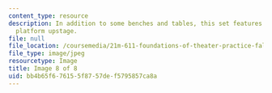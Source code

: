 ```yaml
---
content_type: resource
description: In addition to some benches and tables, this set features a low elevated
  platform upstage.
file: null
file_location: /coursemedia/21m-611-foundations-of-theater-practice-fall-2009/bb4b65f676155f8757def5795857ca8a_IMG_0591.jpg
file_type: image/jpeg
resourcetype: Image
title: Image 8 of 8
uid: bb4b65f6-7615-5f87-57de-f5795857ca8a
---
```

